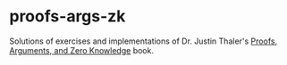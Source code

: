 # proofs-args-zk
Solutions of exercises and implementations of Dr. Justin Thaler's [Proofs, Arguments, and Zero Knowledge](https://people.cs.georgetown.edu/jthaler/ProofsArgsAndZK.pdf) book.
